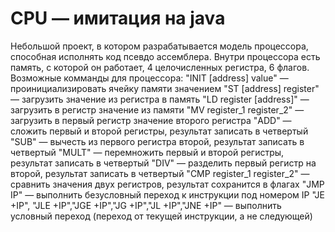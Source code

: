 # CPU — имитация на java
Небольшой проект, в котором разрабатывается модель процессора, способная исполнять код псевдо ассемблера.
Внутри процессора есть память, с которой он работает, 4 целочисленных регистра, 6 флагов.
Возможные комманды для процессора:
"INIT [address] value" — проинициализировать ячейку памяти значением
"ST [address] register" — загрузить значение из регистра в память
"LD register [address]" — загрузить в регистр значение из памяти
"MV register_1 register_2" — загрузить в первый регистр значение второго регистра
"ADD" — сложить первый и второй регистры, результат записать в четвертый
"SUB" — вычесть из первого регистра второй, результат записать в четвертый
"MULT" — перемножить первый и второй регистры, результат записать в четвертый
"DIV" — разделить первый регистр на второй, результат записать в четвертый
"CMP register_1 register_2" — сравнить значения двух регистров, результат сохранится в флагах
"JMP IP" — выполнить безусловный переход к инструкции под номером IP
"JE +IP", "JLE +IP","JGE +IP","JG +IP","JL +IP","JNE +IP" — выполнить условный переход (переход от текущей инструкции, а не следующей) 
